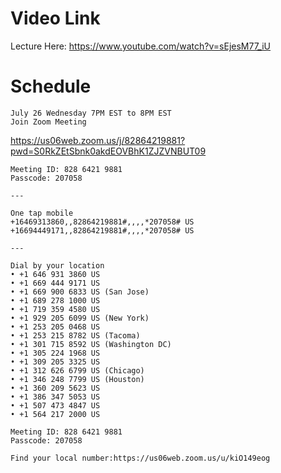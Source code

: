 # Video Link

Lecture Here: https://www.youtube.com/watch?v=sEjesM77_iU

# Schedule
```
July 26 Wednesday 7PM EST to 8PM EST
Join Zoom Meeting
```
https://us06web.zoom.us/j/82864219881?pwd=S0RkZEtSbnk0akdEOVBhK1ZJZVNBUT09
```
Meeting ID: 828 6421 9881
Passcode: 207058

---

One tap mobile
+16469313860,,82864219881#,,,,*207058# US
+16694449171,,82864219881#,,,,*207058# US

---

Dial by your location
• +1 646 931 3860 US
• +1 669 444 9171 US
• +1 669 900 6833 US (San Jose)
• +1 689 278 1000 US
• +1 719 359 4580 US
• +1 929 205 6099 US (New York)
• +1 253 205 0468 US
• +1 253 215 8782 US (Tacoma)
• +1 301 715 8592 US (Washington DC)
• +1 305 224 1968 US
• +1 309 205 3325 US
• +1 312 626 6799 US (Chicago)
• +1 346 248 7799 US (Houston)
• +1 360 209 5623 US
• +1 386 347 5053 US
• +1 507 473 4847 US
• +1 564 217 2000 US

Meeting ID: 828 6421 9881
Passcode: 207058

Find your local number:https://us06web.zoom.us/u/kiO149eog


```
